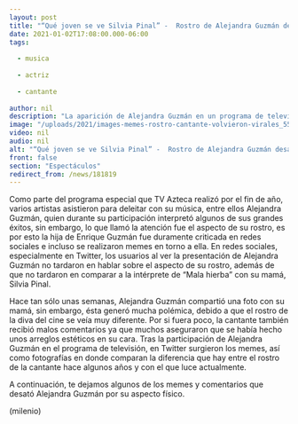 ```yaml
---
layout: post
title: "“Qué joven se ve Silvia Pinal” -  Rostro de Alejandra Guzmán desata críticas y memes"
date: 2021-01-02T17:08:00.000-06:00
tags:
  
  - musica
  
  - actriz
  
  - cantante
  
author: nil
description: "La aparición de Alejandra Guzmán en un programa de televisión desató las críticas, ya que las personas no tardaron realizar memes sobre su rostro. "
image: "/uploads/2021/images-memes-rostro-cantante-volvieron-virales_55_0_1045_650.jpg"
video: nil
audio: nil
alt: "“Qué joven se ve Silvia Pinal” -  Rostro de Alejandra Guzmán desata críticas y memes"
front: false
section: "Espectáculos"
redirect_from: /news/181819
---
```


Como parte del programa especial que TV Azteca realizó por el fin de año, varios artistas asistieron para deleitar con su música, entre ellos Alejandra Guzmán, quien durante su participación interpretó algunos de sus grandes éxitos, sin embargo, lo que llamó la atención fue el aspecto de su rostro, es por esto la hija de Enrique Guzmán fue duramente criticada en redes sociales e incluso se realizaron memes en torno a ella. En redes sociales, especialmente en Twitter, los usuarios al ver la presentación de Alejandra Guzmán no tardaron en hablar sobre el aspecto de su rostro, además de que no tardaron en comparar a la intérprete de “Mala hierba” con su mamá, Silvia Pinal. 

Hace tan sólo unas semanas, Alejandra Guzmán compartió una foto con su mamá, sin embargo, ésta generó mucha polémica, debido a que el rostro de la diva del cine se veía muy diferente. Por si fuera poco, la cantante también recibió malos comentarios ya que muchos aseguraron que se había hecho unos arreglos estéticos en su cara. Tras la participación de Alejandra Guzmán en el programa de televisión, en Twitter surgieron los memes, así como fotografías en donde comparan la diferencia que hay entre el rostro de la cantante hace algunos años y con el que luce actualmente. 

A continuación, te dejamos algunos de los memes y comentarios que desató Alejandra Guzmán por su aspecto físico. 

(milenio)